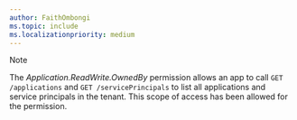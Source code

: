 ```yaml
---
author: FaithOmbongi
ms.topic: include
ms.localizationpriority: medium
---
```


<!-- markdownlint-disable MD041-->

> [!NOTE]
> The *Application.ReadWrite.OwnedBy* permission allows an app to call `GET /applications` and `GET /servicePrincipals` to list all applications and service principals in the tenant. This scope of access has been allowed for the permission.